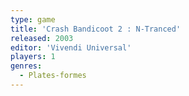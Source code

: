 ```yaml
---
type: game
title: 'Crash Bandicoot 2 : N-Tranced'
released: 2003
editor: 'Vivendi Universal'
players: 1
genres:
  - Plates-formes
---
```

